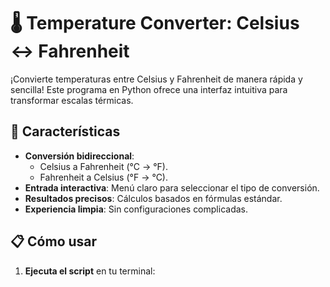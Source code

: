 # 🌡️ Temperature Converter: Celsius ↔ Fahrenheit

¡Convierte temperaturas entre Celsius y Fahrenheit de manera rápida y sencilla! Este programa en Python ofrece una interfaz intuitiva para transformar escalas térmicas.

## 🚀 Características

- **Conversión bidireccional**: 
  - Celsius a Fahrenheit (°C → °F).
  - Fahrenheit a Celsius (°F → °C).
- **Entrada interactiva**: Menú claro para seleccionar el tipo de conversión.
- **Resultados precisos**: Cálculos basados en fórmulas estándar.
- **Experiencia limpia**: Sin configuraciones complicadas.

## 📋 Cómo usar

1. **Ejecuta el script** en tu terminal: